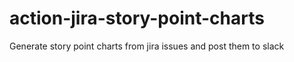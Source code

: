# action-jira-story-point-charts

Generate story point charts from jira issues and post them to slack
